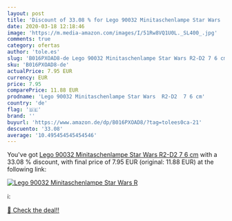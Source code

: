 ```yaml
---
layout: post
title: 'Discount of 33.08 % for Lego 90032 Minitaschenlampe Star Wars  R'
date: 2020-03-18 12:18:46
image: 'https://m.media-amazon.com/images/I/51Rw8VQ1U0L._SL400_.jpg'
comments: true
category: ofertas
author: 'tole.es'
slug: 'B016PXOAD8-de Lego 90032 Minitaschenlampe Star Wars R2-D2 7 6 cm'
sku: 'B016PXOAD8-de'
actualPrice: 7.95 EUR
currency: EUR
price: 7.95
comparePrice: 11.88 EUR
prodname: 'Lego 90032 Minitaschenlampe Star Wars  R2-D2  7 6 cm'
country: 'de'
flag: '🇩🇪'
brand: ''
buyurl: 'https://www.amazon.de/dp/B016PXOAD8/?tag=tolees0ca-21'
descuento: '33.08'
average: '10.495454545454546'
---
```


You've got [Lego 90032 Minitaschenlampe Star Wars  R2-D2  7 6 cm](https://www.amazon.de/dp/B016PXOAD8/?tag=tolees0ca-21) with a  33.08 % discount, with final price of 7.95 EUR (original: 11.88 EUR) at the following link:

[![Lego 90032 Minitaschenlampe Star Wars  R](https://m.media-amazon.com/images/I/51Rw8VQ1U0L._SL400_.jpg)](https://www.amazon.de/dp/B016PXOAD8/?tag=tolees0ca-21)

ℹ️:


[🛒 Check the deal!!](https://www.amazon.de/dp/B016PXOAD8/?tag=tolees0ca-21)
